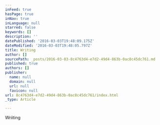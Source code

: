 ```yaml
---
inFeed: true
hasPage: true
inNav: true
inLanguage: null
starred: false
keywords: []
description: ''
datePublished: '2016-03-03T19:48:09.175Z'
dateModified: '2016-03-03T19:48:05.797Z'
title: Writing
author: []
sourcePath: _posts/2016-03-03-8c4763d4-e7d2-49d4-863b-0ac8c45dc761.md
published: true
authors: []
publisher:
  name: null
  domain: null
  url: null
  favicon: null
url: 8c4763d4-e7d2-49d4-863b-0ac8c45dc761/index.html
_type: Article

---
```

Wriiting